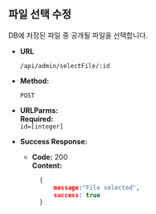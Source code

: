 **파일 선택 수정**
----
DB에 저장된 파일 중 공개될 파일을 선택합니다.


* **URL**

  `/api/admin/selectFile/:id`

* **Method:**

  `POST`

* **URLParms:**<br/>
  **Required:** <br/>
  `id=[integer]`

* **Success Response:**

    * **Code:** 200 <br />
      **Content:** <br/>
      ```json
        {
            message:"File selected",
            success: true
        }
      ```